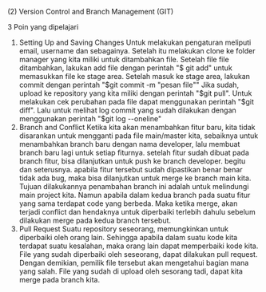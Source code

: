 (2) Version Control and Branch Management (GIT)

3 Poin yang dipelajari
1. Setting Up and Saving Changes
   Untuk melakukan pengaturan meliputi email, username dan sebagainya. Setelah itu melakukan clone ke folder manager yang kita miliki untuk ditambahkan file.
   Setelah file file ditambahkan, lakukan add file dengan perintah "$ git add" untuk memasukkan file ke stage area. Setelah masuk ke stage area, lakukan commit dengan perintah "$git commit -m "pesan file""
   Jika sudah, upload ke repository yang kita miliki dengan perintah "$git pull".
   Untuk melakukan cek perubahan pada file dapat menggunakan perintah "$git diff". Lalu untuk melihat log commit yang sudah dilakukan dengan menggunakan perintah "$git log --oneline"
2. Branch and Conflict
   Ketika kita akan menambahkan fitur baru, kita tidak disarankan untuk mengganti pada file main/master kita, sebaiknya untuk menambahkan branch baru dengan nama developer, lalu membuat branch baru lagi untuk setiap fiturnya. setelah fitur sudah dibuat pada branch fitur, bisa dilanjutkan untuk push ke branch developer. begitu dan seterusnya. apabila fitur tersebut sudah dipastikan benar benar tidak ada bug, maka bisa dilanjutkan untuk merge ke branch main kita.
   Tujuan dilakukannya penambahan branch ini adalah untuk melindungi main project kita.
   Namun apabila dalam kedua branch pada suatu fitur yang sama terdapat code yang berbeda. Maka ketika merge, akan terjadi conflict dan hendaknya untuk diperbaiki terlebih dahulu sebelum dilakukan merge pada kedua branch tersebut.
3. Pull Request
   Suatu repository seseorang, memungkinkan untuk diperbaiki oleh orang lain. Sehingga apabila dalam suatu kode kita terdapat suatu kesalahan, maka orang lain dapat memperbaiki kode kita.
   File yang sudah diperbaiki oleh seseorang, dapat dilakukan pull request. Dengan demikian, pemilik file tersebut akan mengetahui bagian mana yang salah. File yang sudah di upload oleh sesorang tadi, dapat kita merge pada branch kita.

